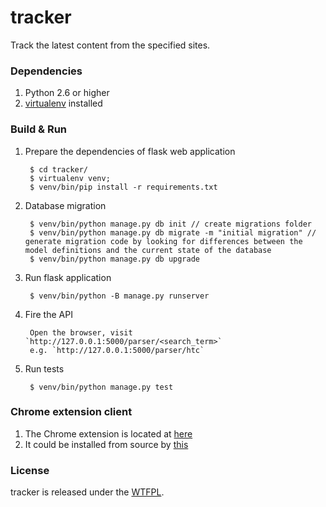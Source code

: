 # tracker
Track the latest content from the specified sites.

### Dependencies
1. Python 2.6 or higher
2. [virtualenv](http://virtualenv.readthedocs.org/en/latest/virtualenv.html#installation) installed

### Build & Run

1. Prepare the dependencies of flask web application

		$ cd tracker/
		$ virtualenv venv; 
		$ venv/bin/pip install -r requirements.txt

2. Database migration

		$ venv/bin/python manage.py db init // create migrations folder
		$ venv/bin/python manage.py db migrate -m "initial migration" // generate migration code by looking for differences between the model definitions and the current state of the database
		$ venv/bin/python manage.py db upgrade

3. Run flask application

		$ venv/bin/python -B manage.py runserver

4. Fire the API

		Open the browser, visit `http://127.0.0.1:5000/parser/<search_term>`
		e.g. `http://127.0.0.1:5000/parser/htc`

5. Run tests

		$ venv/bin/python manage.py test


### Chrome extension client

1. The Chrome extension is located at [here](https://github.com/browny/tracker/tree/master/cex)
2. It could be installed from source by [this](https://developer.chrome.com/extensions/getstarted#unpacked)


### License
tracker is released under the [WTFPL](http://en.wikipedia.org/wiki/WTFPL).

